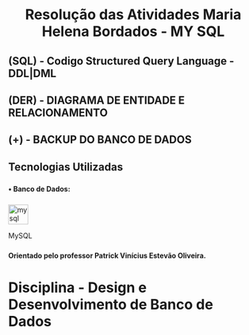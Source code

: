 <h1 align="center">Resolução das Atividades Maria Helena Bordados - MY SQL</h1>

## (SQL) - Codigo Structured Query Language - DDL|DML

## (DER) - DIAGRAMA DE ENTIDADE E RELACIONAMENTO

## (+) - BACKUP DO BANCO DE DADOS

###

<h2 align="left">Tecnologias Utilizadas</h2>

###

<h4 align="left">• Banco de Dados:</h4>

###

<div align="left">
  <img src="https://cdn.jsdelivr.net/gh/devicons/devicon/icons/mysql/mysql-original.svg" height="40" alt="mysql logo" />
  <p>MySQL</p>
</div>

###

<h4 align="left"> Orientado pelo professor Patrick Vinícius Estevão Oliveira.</h4>

###

# Disciplina - Design e Desenvolvimento de Banco de Dados
